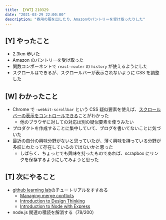 ```yaml
---
title: 【YWT】210329
date: "2021-03-29 22:00:00"
description: "春用の服を出したり、Amazonのパントリーを受け取ったりした"
---
```


## [Y] やったこと

- 2.3km 歩いた
- Amazon のパントリーを受け取った
- 関数コンポーネントで `react-router` の `history` が使えるようにした
- スクロールはできるが、スクロールバーが表示されないように CSS を調整した

## [W] わかったこと

- Chrome で `-webkit-scrollbar` という CSS 疑似要素を使えば、[スクロールバーの表示をコントロールできる](https://developer.mozilla.org/en-US/docs/Web/CSS/::-webkit-scrollbar)ことがわかった
  - 他のブラウザに対しての対応は別の疑似要素を使うみたい
- プロダクトを作成することに集中していて、ブログを書いてないことに気づいた
- 最近の自分の興味分野がないと思っていたが、薄く興味を持っている分野が多岐にわたって存在しているのではないかと思った
  - しばらく、ちょっとでも興味を持ったものであれば、scrapbox にリンクを保存するようにしてみようと思った

## [T] 次にやること

- [github learning lab](https://lab.github.com/githubtraining)のチュートリアルをすすめる
  - [Managing merge conflicts](https://lab.github.com/githubtraining/managing-merge-conflicts)
  - [Introduction to Design Thinking](https://lab.github.com/githubtraining/introduction-to-design-thinking)
  - [Introduction to Node with Express](https://lab.github.com/everydeveloper/introduction-to-node-with-express)
- node.js 関連の積読を解消する（78/200）

<!-- https://twitter.com/camomile_cafe/status/1376507935707131905?s=20 -->
